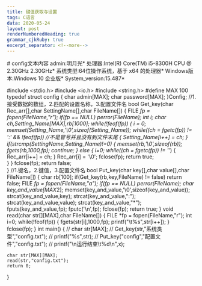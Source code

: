 ```yaml
---
title: 键值获取与设置
tags: C语言
data: 2020-05-24
layout: post
renderNumberedHeading: true
grammar_cjkRuby: true
excerpt_separator: <!--more-->
---
```

<p align="center"></p>
<!--more-->
 # config文本内容      
admin:明月光*      
处理器:Intel(R) Core(TM) i5-8300H CPU @ 2.30GHz 2.30GHz*      
系统类型:64位操作系统，基于 x64 的处理器*      
Windows版本:Windows 10 企业版*       
System_version:15.487*      


#include <stdio.h>
#include <io.h>
#include <string.h> 
#define MAX 100
typedef struct config
{
	char admin[MAX];
	char password[MAX];
}Config;
//1.接受数据的数组，2.匹配的设置名称，3.配置文件名 
bool Get_key(char Rec_arr[],char SettingName[],char FileName[])
{
	FILE *fp = fopen(FileName,"r");
	if(fp == NULL)
		perror(FileName); 
	int i; 
	char ch,Setting_Name[MAX],rb[1000];
	while(!feof(fp))
	{
		i = 0;
		memset(Setting_Name,'\0',sizeof(Setting_Name));
		while((ch = fgetc(fp)) != ':' && !feof(fp))  //不是冒号并且没有到文件末尾 
		{
			Setting_Name[i++] = ch;
		}
		if(strcmp(SettingName,Setting_Name)!=0)
		{
			memset(rb,'\0',sizeof(rb));
			fgets(rb,1000,fp);
			continue;
		}
		else
		{
			i=0;
			while((ch = fgetc(fp)) != '*')
			{
				Rec_arr[i++] = ch;
			}
			Rec_arr[i] = '\0';
			fclose(fp);
			return true;  
		}
	}
	fclose(fp); 
	return false;   
}
//1.键名，2.键值，3.配置文件名 
bool Put_key(char key[],char value[],char FileName[]) 
{
	char rb[100];
	if(Get_key(rb,key,FileName) != false)
		return false; 
	FILE *fp = fopen(FileName,"a");
	if(fp == NULL)
		perror(FileName);
	char key_and_value[MAX*2];
	memset(key_and_value,'\0',sizeof(key_and_value));
	strcat(key_and_value,key);
	strcat(key_and_value,":");
	strcat(key_and_value,value);
	strcat(key_and_value,"*");
	fputs(key_and_value,fp);
	fputc('\n',fp);
	fclose(fp);
	return true;
}
void read(char str[][MAX],char FileName[])
{
	FILE *fp = fopen(FileName,"r");
	int i=0;
	while(!feof(fp))
	{
		fgets(str[i],1000,fp);
		printf("\t%s",str[i++]);
	}
	fclose(fp);
}
int main()
{
//	char str[MAX];
//	Get_key(str,"系统类型","config.txt");
//	printf("%s",str); 
//	Put_key("config","配置文件","config.txt");
//	printf("\n运行结束\t%d\n",x);

	char str[MAX][MAX];
	read(str,"config.txt");
	return 0;
 } 


